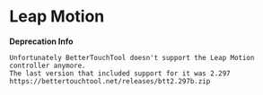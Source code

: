 # Leap Motion

**Deprecation Info**
```
Unfortunately BetterTouchTool doesn't support the Leap Motion controller anymore. 
The last version that included support for it was 2.297 https://bettertouchtool.net/releases/btt2.297b.zip
```

